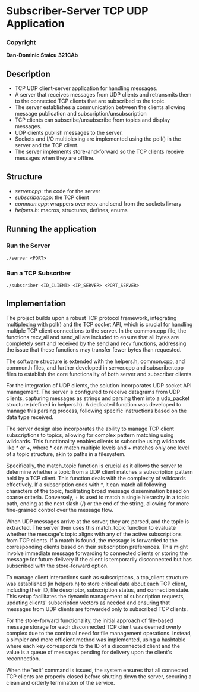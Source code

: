# Subscriber-Server TCP UDP Application


### Copyright
**Dan-Dominic Staicu**
**321CAb**

## Description

- TCP UDP client-server application for handling messages.
- A server that receives messages from UDP clients and retransmits them to the connected TCP clients that are subscribed to the topic.
- The server establishes a communication between the clients allowing message publication and subscription/unsubscription
- TCP clients can subscribe/unsubscribe from topics and display messages.
- UDP clients publish messages to the server.
- Sockets and I/O multiplexing are implemented using the poll() in the server and the TCP client.
- The server implements store-and-forward so the TCP clients receive messages when they are offline.

## Structure

- *server.cpp*: the code for the server
- *subscriber.cpp*: the TCP client
- *common.cpp*: wrappers over recv and send from the sockets livrary
- *helpers.h*: macros, structures, defines, enums

## Running the application
### Run the Server

``./server <PORT>``

### Run a TCP Subscriber

``./subscriber <ID_CLIENT> <IP_SERVER> <PORT_SERVER>``


## Implementation

The project builds upon a robust TCP protocol framework, integrating multiplexing with poll() and the TCP socket API, which is crucial for handling multiple TCP client connections to the server. In the common.cpp file, the functions recv_all and send_all are included to ensure that all bytes are completely sent and received by the send and recv functions, addressing the issue that these functions may transfer fewer bytes than requested.

The software structure is extended with the helpers.h, common.cpp, and common.h files, and further developed in server.cpp and subscriber.cpp files to establish the core functionality of both server and subscriber clients.

For the integration of UDP clients, the solution incorporates UDP socket API management. The server is configured to receive datagrams from UDP clients, capturing messages as strings and parsing them into a udp_packet structure (defined in helpers.h). A dedicated function was developed to manage this parsing process, following specific instructions based on the data type received.

The server design also incorporates the ability to manage TCP client subscriptions to topics, allowing for complex pattern matching using wildcards. This functionality enables clients to subscribe using wildcards like * or +, where * can match multiple levels and + matches only one level of a topic structure, akin to paths in a filesystem.

Specifically, the match_topic function is crucial as it allows the server to determine whether a topic from a UDP client matches a subscription pattern held by a TCP client. This function deals with the complexity of wildcards effectively. If a subscription ends with *, it can match all following characters of the topic, facilitating broad message dissemination based on coarse criteria. Conversely, + is used to match a single hierarchy in a topic path, ending at the next slash (/) or the end of the string, allowing for more fine-grained control over the message flow.

When UDP messages arrive at the server, they are parsed, and the topic is extracted. The server then uses this match_topic function to evaluate whether the message's topic aligns with any of the active subscriptions from TCP clients. If a match is found, the message is forwarded to the corresponding clients based on their subscription preferences. This might involve immediate message forwarding to connected clients or storing the message for future delivery if the client is temporarily disconnected but has subscribed with the store-forward option.

To manage client interactions such as subscriptions, a tcp_client structure was established (in helpers.h) to store critical data about each TCP client, including their ID, file descriptor, subscription status, and connection state. This setup facilitates the dynamic management of subscription requests, updating clients' subscription vectors as needed and ensuring that messages from UDP clients are forwarded only to subscribed TCP clients.

For the store-forward functionality, the initial approach of file-based message storage for each disconnected TCP client was deemed overly complex due to the continual need for file management operations. Instead, a simpler and more efficient method was implemented, using a hashtable where each key corresponds to the ID of a disconnected client and the value is a queue of messages pending for delivery upon the client's reconnection.

When the 'exit' command is issued, the system ensures that all connected TCP clients are properly closed before shutting down the server, securing a clean and orderly termination of the service.










